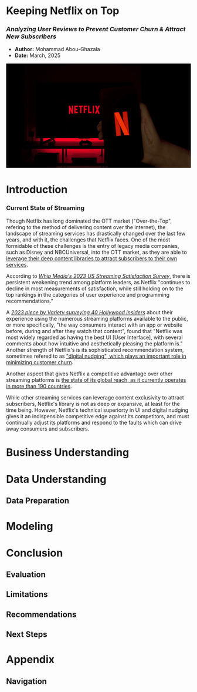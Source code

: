# **Keeping Netflix on Top** 
### *Analyzing User Reviews to Prevent Customer Churn & Attract New Subscribers*
- **Author:** Mohammad Abou-Ghazala
- **Date:** March, 2025

![image](https://github.com/momopajamas/predicting_netflix_user_reviews/blob/main/images/netflix_logo.png?raw=true)

# Introduction
### Current State of Streaming
Though Netflix has long dominated the OTT market ("Over-the-Top", refering to the method of delivering content over the internet), the landscape of streaming services has drastically changed over the last few years, and with it, the challenges that Netflix faces. One of the most formidable of these challenges is the entry of legacy media companies, such as Disney and NBCUniversal, into the OTT market, as they are able to [leverage their deep content libraries to attract subscribers to their own services](https://www.filmtake.com/streaming/chasing-netflix-how-the-major-media-companies-stack-up-in-subscribers-revenue-and-challenges-part-one/).

According to [*Whip Media's 2023 US Streaming Satisfaction Survey*](https://whipmedia.com/wp-content/uploads/2023/09/2023-US-Streaming-Satisfaction-Study.pdf), there is persistent weakening trend among platform leaders, as Netflix "continues to decline in most measurements of satisfaction, while still holding on to the top rankings in the categories of user experience and programming recommendations."

A [*2023 piece by Variety surveying 40 Hollywood insiders*](https://variety.com/lists/user-friendly-streaming-services-survey/) about their experience using the numerous streaming platforms available to the public, or more specifically, "the way consumers interact with an app or website before, during and after they watch that content", found that "Netflix was most widely regarded as having the best UI [User Interface], with several comments about how intuitive and aesthetically pleasing the platform is." Another strength of Netflix's is its sophisticated recommendation system, sometimes refered to as ["digital nudging", which plays an important role in minimizing customer churn](https://journals.sagepub.com/doi/10.1177/20438869241296895?icid=int.sj-full-text.citing-articles.1&utm_source=chatgpt.com).

Another aspect that gives Netflix a competitive advantage over other streaming platforms is [the state of its global reach, as it currently operates in more than 190 countries](https://canvasbusinessmodel.com/blogs/competitors/netflix-competitive-landscape#:~:text=Global%20Reach:%20Netflix%20operates%20in,content%2C%20known%20as%20Netflix%20Originals.).

While other streaming services can leverage content exclusivity to attract subscribers, Netflix's library is not as deep or expansive, at least for the time being. However, Netflix's technical superiorty in UI and digital nudging gives it an indispensible competitive edge against its competitors, and must continually adjust its platforms and respond to the faults which can drive away consumers and subscribers.

# Business Understanding

# Data Understanding

## Data Preparation

# Modeling

# Conclusion

## Evaluation

## Limitations

## Recommendations

## Next Steps

# Appendix
## Navigation
